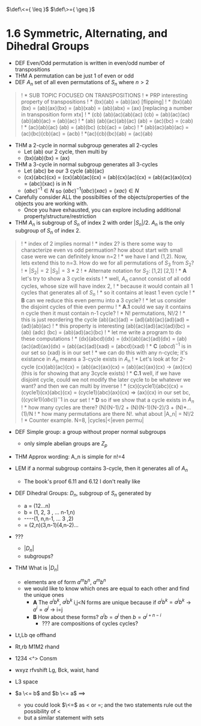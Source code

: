 $\def\<={ \leq }$
$\def\>={ \geq }$

# 1.6 Symmetric, Alternating, and Dihedral Groups

* DEF Even/Odd permutation is written in even/odd number of transpositions
* THM A permutation can be just 1 of even or odd
* DEF $A_n$ set of all even permutations of $S_n$ where $n>2$
>! * SUB TOPIC FOCUSED ON TRANSPOSITIONS
>! * PRP interesting property of transpositions
>!  * (bx)(ab) = (ab)(ax) [flipping]
>!  * (bx)(ab)(bx) = (ab)(ax)(bx) = (ab)(xab) = (ab)(abx) = (ax) [replacing a number in transposition form xtx]
>!  * (cb) (ab)(ac)(ab)(ac) (cb) = (ab)(ac)(ac)(ab)(ab)(ac) = (ab)(ac)
>!  * (ab) (ab)(ac)(ab)(ac) (ab) = (ac)(bc) = (cab)
>!  * (ac)(ab)(ac) (ab) = (ab)(bc) (cb)(ac) = (abc)
>!  * (ab)(ac)(ab)(ac) = (ac)(bc)(cb)(ac) = (acb)
>! *(ac)(cb)(bc)(ab) = (ac)(ab)
* THM a 2-cycle in normal subgroup generates all 2-cycles
  * Let (ab) our 2 cycle, then multi by
  * (bx)(ab)(bx) = (ax)
* THM a 3-cycle in normal subgroup generates all 3-cycles
  * Let (abc) be our 3 cycle (ab)(ac)
  * (cx)(abc)(cx) = (cx)(ab)(ac)(cx) = (ab)(cx)(ac)(cx) = (ab)(ac)(ax)(cx) = (abc)(xac) is in N
  * $(abc)^{-1} \in N$ so $(abc)^{-1} (abc)(xac) = (xac) \in N$
* Carefully consider ALL the possibilties of the objects/properties of the objects you are working with. 
  * Once you have exhausted, you can explore including additional property/structure/restriction
* THM $A_n$ is subgroup of $S_n$ of index 2 with order $|S_n|/2$. $A_n$ is the only subgroup of $S_n$ of index 2.
>!  * index of 2 implies normal 
>!  * index 2? is there some way to characterize even vs odd permuation? how about start with small case were we can definitely know n=2
>!    * we have I and (1,2). Now, lets extend this to n=3. How do we for all permutations of $S_3$ from $S_2$?
>!    * $|S_2|=2$ $|S_3|=3*2$
>!    * Alternate notation for $S_2$: [1,2] [2,1]
>!  * __A__ let's try to show a 3 cycle exists
>!    * well, $A_n$ cannot consist of all odd cycles, whose size will have index 2, 
>!      * because it would contain all 1 cycles that generates all of $S_n$
>!      * so it contains at least 1 even cycle
>!      * __B__ can we reduce this even permu into a 3 cycle?
>!        * let us consider the disjoint cycles of thie even permu
>!    * __A.1__ could we say it contains n cycle then it must contain n-1 cycle?
>!      * N! permutations, N!/2
>!      * this is just reordering the cycle (ab)(ac)(ad) = (ad)(ab)(ac)(ad)(ad) = (ad)(ab)(ac)
>!      * this property is interesting (ab)(ac)(ad)(ac)(ad)(bc) = (ab) (adc) (bc) = (ab)(ad)(ac)(bc)
>!        * let me write a program to do these computations
>!      * (dx)(abcd)(dx) = (dx)(ab)(ac)(ad)(dx) = (ab)(ac)(ad)(ax)(dx) = (ab)(ac)(ad)(xad) = (abcd)(xad)
>!      * __C__ $(abcd)^{-1}$ is in our set so (xad) is in our set
>!        * we can do this with any n-cycle; it's existance in $A_n$ means a 3-cycle exists in $A_n$
>!        * Let's look at for 2-cycle (cx)(ab)(ac)(cx) = (ab)(ac)(ax)(cx) = (ab)(ac)(ax)(cx) -> (ax)(cx) (this is for showing that any 3cycle exists)
>!      * __C.1__ well, if we have disjoint cycle, could we not modify the later cycle to be whatever we want? and then we can multi by inverse
>!        * (cx)(cycle1)(abc)(cx)  = (cycle1)(cx)(abc)(cx) = (cycle1)(abc)(ax)(cx) => (ax)(cx) in our set bc, $((cycle1)(abc))^-1$ in our set
>!      * __D__ so if we show that a cycle exists in $A_n$
>!        * how many cycles are there? (N)(N-1)/2 + (N)(N-1)(N-2)/3 + (N)*...(1)/N
>!        * how many permutations are there N!. what about |A_n| = N!/2
>!        * Counter example. N=8, |cycles|<|even permu|
* DEF Simple group: a group without proper normal subgroups
  * only simple abelian groups are $Z_p$
* THM Approx wording: A_n is simple for n!=4
* LEM if a normal subgroup contains 3-cycle, then it generates all of $A_n$
  * The book's proof 6.11 and 6.12 I don't really like
* DEF Dihedral Groups: $D_n$, subgroup of $S_n$ generated by
  * a = (12...n)
  * b = (1, 2, 3 , ... n-1,n) 
  * ----(1, n,n-1, ...  3 ,2)
  * = (2,n)(3,n-1)(4,n-2)...
* ???
  * $|D_n|$
  * subgroups?
* THM What is $|D_n|$ 
  * elements are of form $a^m b^n$, $a^m b^n$
  * we would like to know which ones are equal to each other and find the unique ones
    * __A__ The $a^i b^k$, $a^j b^k$ i,j<N forms are unique because if $a^i b^k = a^j b^k$ -> $a^i=a^j$ -> i=j
    * __B__ How about these forms? $a^i b = a^j$ then $b = a^{j+n-i}$
      * ??? are compositions of cycles cycles?


* Lt,Lb qe offhand
* Rt,rb M1M2 rhand
* 1234 <^> Consm
* wxyz rfvshift Lg, Bck, waist, hand
* L3   space



* $a \<= b$ and $b \<= a$ $\implies$
  * you could look $\<=$ as $<$ or $=$; and the two statements rule out the possibility of $<$
  * but a similar statement with sets
